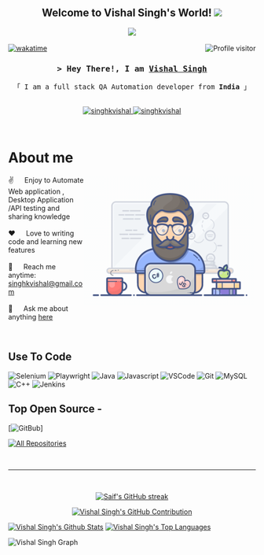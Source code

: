 
<h2 align="center">
  Welcome to Vishal Singh's World!
  <img src="https://media.giphy.com/media/hvRJCLFzcasrR4ia7z/giphy.gif" width="28">
</h2>

<p align="center">
  <a href="https://github.com/singhkvishal"><img src="https://readme-typing-svg.herokuapp.com/?lines=QA%20Automation%20Tester;End%20To%20End%20Automation;15%2B%20years%20of%20coding%20experience;Always%20learning%20new%20things&center=true&width=380&height=45"></a>
</p>

<a href="https://komarev.com/ghpvc/?username=singhkvishal">
  <img align="right" src="https://komarev.com/ghpvc/?username=singhkvishal&label=Visitors&color=0e75b6&style=flat" alt="Profile visitor" />
</a>


[![wakatime](https://wakatime.com/badge/user/0c8e376d-bf62-48cc-991a-7acebaef2409.svg)](https://wakatime.com/@0c8e376d-bf62-48cc-991a-7acebaef2409)

<!-- Intro  -->
<h3 align="center">
        <samp>&gt; Hey There!, I am
                <b><a target="_blank" href="https://singhkvishal.com">Vishal Singh</a></b>
        </samp>
</h3>


<p align="center"> 
  <samp>
 <!--   <a href="https://www.google.com/search?q=Vishal Singh">「 Google Me 」</a>
    <br>
-->
    「 I am a full stack QA Automation developer from <b>India</b> 」
    <br>
    <br>
  </samp>
</p>

<p align="center">
 <!--<a href="https://QAQutomationHelper.com" target="blank">
  <img src="https://img.shields.io/badge/Website-DC143C?style=for-the-badge&logo=medium&logoColor=white" alt="singhkvishal" />
 </a> -->
 <a href="https://www.linkedin.com/in/vishal-singh-382090b8/" target="_blank">
  <img src="https://img.shields.io/badge/LinkedIn-0077B5?style=for-the-badge&logo=linkedin&logoColor=white" alt="singhkvishal"/>
 </a>
 <a href="https://dev.to/vishal_singh_21b51978da23" target="_blank">
  <img src="https://img.shields.io/badge/dev.to-0A0A0A?style=for-the-badge&logo=dev.to&logoColor=white" alt="singhkvishal" />
 </a>
</p>
<br />

<!-- About Section -->
# About me

<p>
 <img align="right" width="350" src="./programmer.gif" alt="Coding gif" />

✌️ &emsp; Enjoy to Automate Web application , Desktop Application /API testing and sharing knowledge <br/><br/>
❤️ &emsp; Love to writing code and learning new features<br/><br/>
📧 &emsp; Reach me anytime: singhkvishal@gmail.com<br/><br/>
💬 &emsp; Ask me about anything [here](https://github.com/singhkvishal/singhkvishal/issues)

</p>

<br/>

## Use To Code

![Selenium](https://img.shields.io/badge/-selenium-%43B02A?style=for-the-badge&logo=selenium&logoColor=white)
![Playwright](https://img.shields.io/static/v1?style=for-the-badge&message=Playwright&color=2EAD33&logo=Playwright&logoColor=FFFFFF&label=)
![Java](https://img.shields.io/badge/java-%23ED8B00.svg?style=for-the-badge&logo=openjdk&logoColor=white)
![Javascript](https://img.shields.io/badge/Javascript-F0DB4F?style=for-the-badge&labelColor=black&logo=javascript&logoColor=F0DB4F)
![VSCode](https://img.shields.io/badge/Visual_Studio-0078d7?style=for-the-badge&logo=visual%20studio&logoColor=white)
![Git](https://img.shields.io/badge/Git-F05032?style=for-the-badge&logo=git&logoColor=white)
![MySQL](https://img.shields.io/badge/mysql-4479A1.svg?style=for-the-badge&logo=mysql&logoColor=white)
![C++](https://img.shields.io/badge/c++-%2300599C.svg?style=for-the-badge&logo=c%2B%2B&logoColor=white)
![Jenkins](https://img.shields.io/badge/jenkins-%232C5263.svg?style=for-the-badge&logo=jenkins&logoColor=white)
<br/>

## Top Open Source -
[![GitBub](https://github-readme-stats.vercel.app/api?username=singhkvishal&show_icons=true&bg_color=00000000)]

<p align="left">
  <a href="https://github.com/singhkvishal?tab=repositories" target="_blank"><img alt="All Repositories" title="All Repositories" src="https://img.shields.io/badge/-All%20Repos-2962FF?style=for-the-badge&logo=koding&logoColor=white"/></a>
</p>

<br/>
<hr/>
<br/>

<p align="center">
  <a href="https://github.com/singhkvishal">
    <img src="https://github-readme-streak-stats.herokuapp.com/?user=singhkvishal&theme=radical&border=7F3FBF&background=0D1117" alt="Saif's GitHub streak"/>
  </a>
</p>

<p align="center">
  <a href="https://github.com/singhkvishal">
    <img src="https://github-profile-summary-cards.vercel.app/api/cards/profile-details?username=singhkvishal&theme=radical" alt="Vishal Singh's GitHub Contribution"/>
  </a>
</p>

<a> 
    <a href="https://github.com/singhkvishal"><img alt="Vishal Singh's Github Stats" src="https://denvercoder1-github-readme-stats.vercel.app/api?username=singhkvishal&show_icons=true&count_private=true&theme=react&border_color=7F3FBF&bg_color=0D1117&title_color=F85D7F&icon_color=F8D866" height="192px" width="49.5%"/></a>
  <a href="https://github.com/singhkvishal"><img alt="Vishal Singh's Top Languages" src="https://denvercoder1-github-readme-stats.vercel.app/api/top-langs/?username=singhkvishal&langs_count=8&layout=compact&theme=react&border_color=7F3FBF&bg_color=0D1117&title_color=F85D7F&icon_color=F8D866" height="192px" width="49.5%"/></a>
  <br/>
</a>


![Vishal Singh Graph](https://github-readme-activity-graph.vercel.app/graph?username=singhkvishal&custom_title=Vishal%20Singh%27s%20GitHub%20Activity%20Graph&bg_color=0D1117&color=7F3FBF&line=7F3FBF&point=7F3FBF&area_color=FFFFFF&title_color=FFFFFF&area=true)